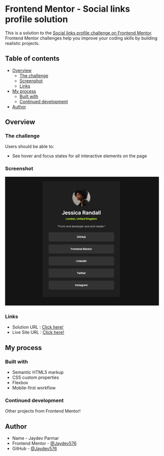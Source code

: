 # Frontend Mentor - Social links profile solution

This is a solution to the [Social links profile challenge on Frontend Mentor](https://www.frontendmentor.io/challenges/social-links-profile-UG32l9m6dQ). Frontend Mentor challenges help you improve your coding skills by building realistic projects. 

## Table of contents

- [Overview](#overview)
  - [The challenge](#the-challenge)
  - [Screenshot](#screenshot)
  - [Links](#links)
- [My process](#my-process)
  - [Built with](#built-with)
  - [Continued development](#continued-development)
- [Author](#author)

## Overview

### The challenge

Users should be able to:

- See hover and focus states for all interactive elements on the page

### Screenshot

![](./screenshot.jpg)

### Links

- Solution URL : [Click here!](https://github.com/Jaydev576/Social-Links-Profile)
- Live Site URL : [Click here!](https://jaydev576.github.io/Social-Links-Profile)

## My process

### Built with

- Semantic HTML5 markup
- CSS custom properties
- Flexbox
- Mobile-first workflow

### Continued development

Other projects from Frontend Mentor!

## Author

- Name - Jaydev Parmar
- Frontend Mentor - [@Jaydev576](https://www.frontendmentor.io/profile/jaydev576)
- GitHub - [@Jaydev576](https://github.com/Jaydev576)
